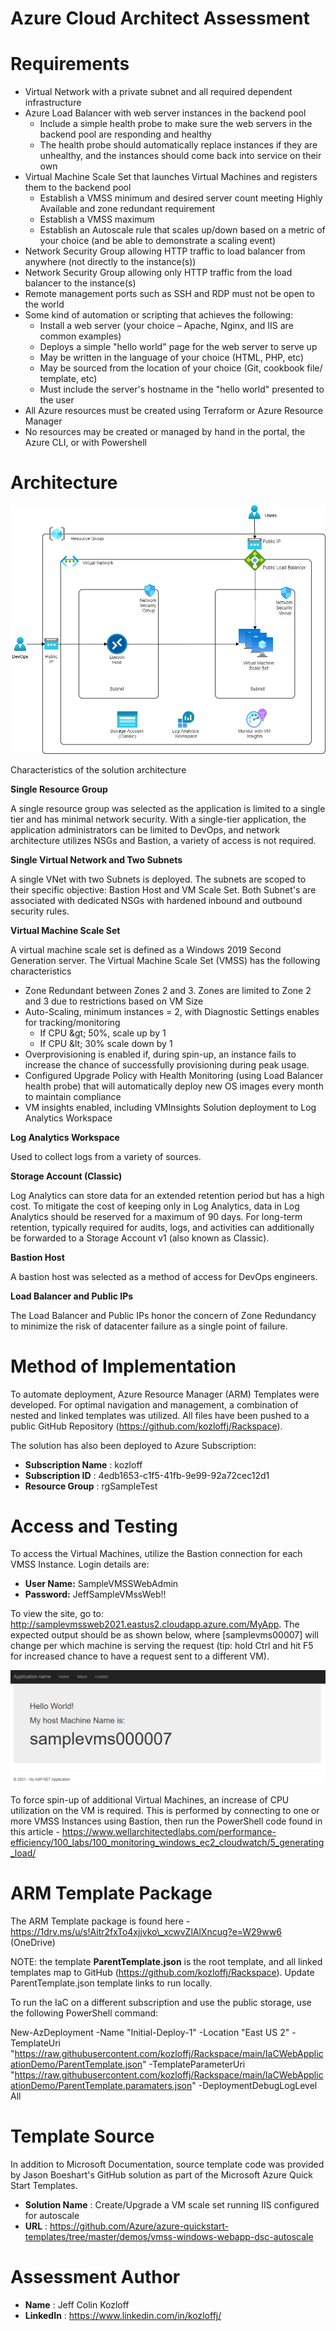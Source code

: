 # Azure Cloud Architect Assessment

# Requirements

- Virtual Network with a private subnet and all required dependent infrastructure
- Azure Load Balancer with web server instances in the backend pool
  - Include a simple health probe to make sure the web servers in the backend pool are responding and healthy
  - The health probe should automatically replace instances if they are unhealthy, and the instances should come back into service on their own
- Virtual Machine Scale Set that launches Virtual Machines and registers them to the backend pool
  - Establish a VMSS minimum and desired server count meeting Highly Available and zone redundant requirement
  - Establish a VMSS maximum
  - Establish an Autoscale rule that scales up/down based on a metric of your choice (and be able to demonstrate a scaling event)
- Network Security Group allowing HTTP traffic to load balancer from anywhere (not directly to the instance(s))
- Network Security Group allowing only HTTP traffic from the load balancer to the instance(s)
- Remote management ports such as SSH and RDP must not be open to the world
- Some kind of automation or scripting that achieves the following:
  - Install a web server (your choice – Apache, Nginx, and IIS are common examples)
  - Deploys a simple &quot;hello world&quot; page for the web server to serve up
  - May be written in the language of your choice (HTML, PHP, etc)
  - May be sourced from the location of your choice (Git, cookbook file/ template, etc)
  - Must include the server&#39;s hostname in the &quot;hello world&quot; presented to the user
- All Azure resources must be created using Terraform or Azure Resource Manager
- No resources may be created or managed by hand in the portal, the Azure CLI, or with Powershell

# Architecture

![Application Architecture](https://github.com/kozloffj/Rackspace/blob/main/Architecture.png?raw=true)

Characteristics of the solution architecture

**Single Resource Group**

A single resource group was selected as the application is limited to a single tier and has minimal network security. With a single-tier application, the application administrators can be limited to DevOps, and network architecture utilizes NSGs and Bastion, a variety of access is not required.

**Single Virtual Network and Two Subnets**

A single VNet with two Subnets is deployed. The subnets are scoped to their specific objective: Bastion Host and VM Scale Set. Both Subnet&#39;s are associated with dedicated NSGs with hardened inbound and outbound security rules.

**Virtual Machine Scale Set**

A virtual machine scale set is defined as a Windows 2019 Second Generation server. The Virtual Machine Scale Set (VMSS) has the following characteristics

- Zone Redundant between Zones 2 and 3. Zones are limited to Zone 2 and 3 due to restrictions based on VM Size
- Auto-Scaling, minimum instances = 2, with Diagnostic Settings enables for tracking/monitoring
  - If CPU \&gt; 50%, scale up by 1
  - If CPU \&lt; 30% scale down by 1
- Overprovisioning is enabled if, during spin-up, an instance fails to increase the chance of successfully provisioning during peak usage.
- Configured Upgrade Policy with Health Monitoring (using Load Balancer health probe) that will automatically deploy new OS images every month to maintain compliance
- VM insights enabled, including VMInsights Solution deployment to Log Analytics Workspace

**Log Analytics Workspace**

Used to collect logs from a variety of sources.

**Storage Account (Classic)**

Log Analytics can store data for an extended retention period but has a high cost. To mitigate the cost of keeping only in Log Analytics, data in Log Analytics should be reserved for a maximum of 90 days. For long-term retention, typically required for audits, logs, and activities can additionally be forwarded to a Storage Account v1 (also known as Classic).

**Bastion Host**

A bastion host was selected as a method of access for DevOps engineers.

**Load Balancer and Public IPs**

The Load Balancer and Public IPs honor the concern of Zone Redundancy to minimize the risk of datacenter failure as a single point of failure.

# Method of Implementation

To automate deployment, Azure Resource Manager (ARM) Templates were developed. For optimal navigation and management, a combination of nested and linked templates was utilized. All files have been pushed to a public GitHub Repository (https://github.com/kozloffj/Rackspace).

The solution has also been deployed to Azure Subscription:

- **Subscription Name** : kozloff
- **Subscription ID** : 4edb1653-c1f5-41fb-9e99-92a72cec12d1
- **Resource Group** : rgSampleTest

# Access and Testing

To access the Virtual Machines, utilize the Bastion connection for each VMSS Instance. Login details are:

- **User Name:** SampleVMSSWebAdmin
- **Password:** JeffSampleVMssWeb!!

To view the site, go to: http://samplevmssweb2021.eastus2.cloudapp.azure.com/MyApp. The expected output should be as shown below, where [samplevms00007] will change per which machine is serving the request (tip: hold Ctrl and hit F5 for increased chance to have a request sent to a different VM).

![Sample of App Running](https://github.com/kozloffj/Rackspace/blob/main/SampleAppResult.png?raw=true)

To force spin-up of additional Virtual Machines, an increase of CPU utilization on the VM is required. This is performed by connecting to one or more VMSS Instances using Bastion, then run the PowerShell code found in this article - https://www.wellarchitectedlabs.com/performance-efficiency/100_labs/100_monitoring_windows_ec2_cloudwatch/5_generating_load/

# ARM Template Package

The ARM Template package is found here - https://1drv.ms/u/s!Aitr2fxTo4xjjvko\_xcwvZlAlXncug?e=W29ww6 (OneDrive)

NOTE: the template **ParentTemplate.json** is the root template, and all linked templates map to GitHub (https://github.com/kozloffj/Rackspace). Update ParentTemplate.json template links to run locally.

To run the IaC on a different subscription and use the public storage, use the following PowerShell command:

New-AzDeployment -Name &quot;Initial-Deploy-1&quot; -Location &quot;East US 2&quot; -TemplateUri &quot;https://raw.githubusercontent.com/kozloffj/Rackspace/main/IaCWebApplicationDemo/ParentTemplate.json&quot; -TemplateParameterUri &quot;https://raw.githubusercontent.com/kozloffj/Rackspace/main/IaCWebApplicationDemo/ParentTemplate.paramaters.json&quot; -DeploymentDebugLogLevel All

# Template Source

In addition to Microsoft Documentation, source template code was provided by Jason Boeshart&#39;s GitHub solution as part of the Microsoft Azure Quick Start Templates.

- **Solution Name** : Create/Upgrade a VM scale set running IIS configured for autoscale
- **URL** : https://github.com/Azure/azure-quickstart-templates/tree/master/demos/vmss-windows-webapp-dsc-autoscale

# Assessment Author

- **Name** : Jeff Colin Kozloff
- **LinkedIn** : https://www.linkedin.com/in/kozloffj/
